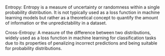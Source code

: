 Entropy: Entropy is a measure of uncertainty or randomness within a single probability distribution. It is not typically used as a loss function in machine learning models but rather as a theoretical concept to quantify the amount of information or the unpredictability in a dataset.

Cross-Entropy: A measure of the difference between two distributions, widely used as a loss function in machine learning for classification tasks due to its properties of penalizing incorrect predictions and being suitable for probability distributions.
